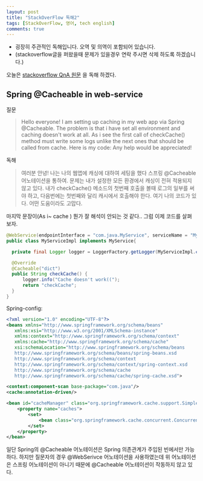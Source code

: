 ```yaml
---
layout: post
title: "StackOverFlow 독해2"
tags: [StackOverFlow, 영어, tech english]
comments: true
---
```



* 굉장히 주관적인 독해입니다. 오역 및 의역이 포함되어 있습니다.
* (stackoverflow글을 퍼왔을때 문제가 있을경우 연락 주시면 삭제 하도록 하겠습니다.)

오늘은 [stackoverflow QnA 원문](https://stackoverflow.com/questions/47882078/spring-cacheable-in-web-service) 을 독해 하겠다. 

## Spring @Cacheable in web-service

질문
> Hello everyone! I am setting up caching in my web app via Spring @Cacheable. The problem is that i have set all environment and caching doesn't work at all. As i see the first call of checkCache() method must write some logs unlike the next ones that should be called from cache.
Here is my code: Any help would be appreciated!

독해
> 여러분 안녕! 나는 나의 웹앱에 캐싱에 대하여 세팅을 했다 스프링 @Cacheable 어노테이션을 통하여.
문제는 내가 설정한 모든 환경에서 캐싱이 전혀 적용되지 않고 있다. 내가 checkCache() 메소드의 첫번째 호출을 볼때 로그의 일부를 써야 하고, 다음번에는 첫번째와 달리 캐시에서 호출해야 한다.
여기 나의 코드가 있다. 어떤 도움이라도 고맙다.

마지막 문장이(As i~ cache ) 뭔가 잘 해석이 안되는 것 같다.. 그럼 이제 코드를 살펴보자.

```java
@WebService(endpointInterface = "com.java.MyService", serviceName = "MyService", name = "MyService")
public class MyServiceImpl implements MyService{

  private final Logger logger = LoggerFactory.getLogger(MyServiceImpl.class);

  @Override
  @Cacheable("dict")
  public String checkCache() {
      logger.info("Cache doesn't work((");
      return "checkCache";
  }
}
```

Spring-config: 
```xml
<?xml version="1.0" encoding="UTF-8"?>
<beans xmlns="http://www.springframework.org/schema/beans"
   xmlns:xsi="http://www.w3.org/2001/XMLSchema-instance"
   xmlns:context="http://www.springframework.org/schema/context"
   xmlns:cache="http://www.springframework.org/schema/cache"
   xsi:schemaLocation="http://www.springframework.org/schema/beans
   http://www.springframework.org/schema/beans/spring-beans.xsd
   http://www.springframework.org/schema/context
   http://www.springframework.org/schema/context/spring-context.xsd
   http://www.springframework.org/schema/cache
   http://www.springframework.org/schema/cache/spring-cache.xsd">

<context:component-scan base-package="com.java"/>
<cache:annotation-driven/>

<bean id="cacheManager" class="org.springframework.cache.support.SimpleCacheManager">
    <property name="caches">
        <set>
            <bean class="org.springframework.cache.concurrent.ConcurrentMapCacheFactoryBean" name="dict"/>
        </set>
    </property>
</bean>
```

일단 Spring의 @Cacheable 어노테이션은 Spring 의존관계가 주입된 빈에서만 가능하다.
하지만 질문자의 경우 @WebSerivce 어노테이션을 사용하였는데 위 어노테이션은 스프링 어노테이션이 아니기 때문에 @Cacheable 어노테이션이 작동하지 않고 있다.

